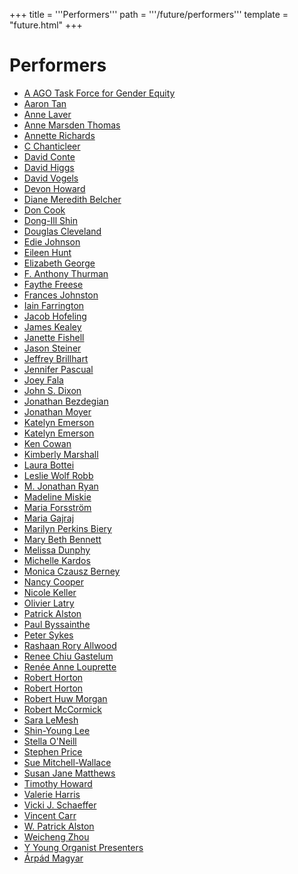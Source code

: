 +++
title = '''Performers'''
path = '''/future/performers'''
template = "future.html"
+++


<h1>Performers</h1>
<ul>
<li><a href="/future/speakers/a-ago-task-force-for-gender-equity/">A AGO Task Force for Gender Equity</a></li>
<li><a href="/future/speakers/aaron-tan/">Aaron Tan</a></li>
<li><a href="/future/speakers/anne-laver/">Anne Laver</a></li>
<li><a href="/future/speakers/anne-marsden-thomas/">Anne Marsden Thomas</a></li>
<li><a href="/future/speakers/annette-richards/">Annette Richards</a></li>
<li><a href="/future/speakers/c-chanticleer/">C Chanticleer</a></li>
<li><a href="/future/speakers/david-conte/">David Conte</a></li>
<li><a href="/future/speakers/david-higgs/">David Higgs</a></li>
<li><a href="/future/speakers/david-vogels/">David Vogels</a></li>
<li><a href="/future/speakers/devon-howard/">Devon Howard</a></li>
<li><a href="/future/speakers/diane-meredith-belcher/">Diane Meredith Belcher</a></li>
<li><a href="/future/speakers/don-cook/">Don Cook</a></li>
<li><a href="/future/speakers/dong-ill-shin/">Dong-Ill Shin</a></li>
<li><a href="/future/speakers/douglas-cleveland/">Douglas Cleveland</a></li>
<li><a href="/future/speakers/edie-johnson/">Edie Johnson</a></li>
<li><a href="/future/speakers/eileen-hunt/">Eileen Hunt</a></li>
<li><a href="/future/speakers/elizabeth-george/">Elizabeth George</a></li>
<li><a href="/future/speakers/f-anthony-thurman/">F. Anthony Thurman</a></li>
<li><a href="/future/speakers/faythe-freese/">Faythe Freese</a></li>
<li><a href="/future/speakers/frances-johnston/">Frances Johnston</a></li>
<li><a href="/future/speakers/iain-farrington/">Iain Farrington</a></li>
<li><a href="/future/speakers/jacob-hofeling/">Jacob Hofeling</a></li>
<li><a href="/future/speakers/james-kealey/">James Kealey</a></li>
<li><a href="/future/speakers/janette-fishell/">Janette Fishell</a></li>
<li><a href="/future/speakers/jason-steiner/">Jason Steiner</a></li>
<li><a href="/future/speakers/jeffrey-brillhart/">Jeffrey Brillhart</a></li>
<li><a href="/future/speakers/jennifer-pascual/">Jennifer Pascual</a></li>
<li><a href="/future/speakers/joey-fala/">Joey Fala</a></li>
<li><a href="/future/speakers/john-s-dixon/">John S. Dixon</a></li>
<li><a href="/future/speakers/jonathan-bezdegian/">Jonathan Bezdegian</a></li>
<li><a href="/future/speakers/jonathan-moyer/">Jonathan Moyer</a></li>
<li><a href="/future/speakers/katelyn-emerson/">Katelyn Emerson</a></li>
<li><a href="/future/speakers/katelyn-emerson/">Katelyn Emerson</a></li>
<li><a href="/future/speakers/ken-cowan/">Ken Cowan</a></li>
<li><a href="/future/speakers/kimberly-marshall/">Kimberly Marshall</a></li>
<li><a href="/future/speakers/laura-bottei/">Laura Bottei</a></li>
<li><a href="/future/speakers/leslie-wolf-robb/">Leslie Wolf Robb</a></li>
<li><a href="/future/speakers/m-jonathan-ryan/">M. Jonathan Ryan</a></li>
<li><a href="/future/speakers/madeline-miskie/">Madeline Miskie</a></li>
<li><a href="/future/speakers/maria-forsström/">Maria Forsström</a></li>
<li><a href="/future/speakers/maria-gajraj/">Maria Gajraj</a></li>
<li><a href="/future/speakers/marilyn-perkins-biery/">Marilyn Perkins Biery</a></li>
<li><a href="/future/speakers/mary-beth-bennett/">Mary Beth Bennett</a></li>
<li><a href="/future/speakers/melissa-dunphy/">Melissa Dunphy</a></li>
<li><a href="/future/speakers/michelle-kardos/">Michelle Kardos</a></li>
<li><a href="/future/speakers/monica-czausz-berney/">Monica Czausz Berney</a></li>
<li><a href="/future/speakers/nancy-cooper/">Nancy Cooper</a></li>
<li><a href="/future/speakers/nicole-keller/">Nicole Keller</a></li>
<li><a href="/future/speakers/olivier-latry/">Olivier Latry</a></li>
<li><a href="/future/speakers/patrick-alston/">Patrick Alston</a></li>
<li><a href="/future/speakers/paul-byssainthe/">Paul Byssainthe</a></li>
<li><a href="/future/speakers/peter-sykes/">Peter Sykes</a></li>
<li><a href="/future/speakers/rashaan-rory-allwood/">Rashaan Rory Allwood</a></li>
<li><a href="/future/speakers/renee-chiu-gastelum/">Renee Chiu Gastelum</a></li>
<li><a href="/future/speakers/renée-anne-louprette/">Renée Anne Louprette</a></li>
<li><a href="/future/speakers/robert-horton/">Robert Horton</a></li>
<li><a href="/future/speakers/robert-horton/">Robert Horton</a></li>
<li><a href="/future/speakers/robert-huw-morgan/">Robert Huw Morgan</a></li>
<li><a href="/future/speakers/robert-mccormick/">Robert McCormick</a></li>
<li><a href="/future/speakers/sara-lemesh/">Sara LeMesh</a></li>
<li><a href="/future/speakers/shin-young-lee/">Shin-Young Lee</a></li>
<li><a href="/future/speakers/stella-o-neill/">Stella O'Neill</a></li>
<li><a href="/future/speakers/stephen-price/">Stephen Price</a></li>
<li><a href="/future/speakers/sue-mitchell-wallace/">Sue Mitchell-Wallace</a></li>
<li><a href="/future/speakers/susan-jane-matthews/">Susan Jane Matthews</a></li>
<li><a href="/future/speakers/timothy-howard/">Timothy Howard</a></li>
<li><a href="/future/speakers/valerie-harris/">Valerie Harris</a></li>
<li><a href="/future/speakers/vicki-j-schaeffer/">Vicki J. Schaeffer</a></li>
<li><a href="/future/speakers/vincent-carr/">Vincent Carr</a></li>
<li><a href="/future/speakers/w-patrick-alston/">W. Patrick Alston</a></li>
<li><a href="/future/speakers/weicheng-zhou/">Weicheng Zhou</a></li>
<li><a href="/future/speakers/y-young-organist-presenters/">Y Young Organist Presenters</a></li>
<li><a href="/future/speakers/árpád-magyar/">Árpád Magyar</a></li>
</ul>

